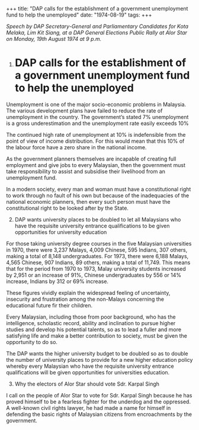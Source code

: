 +++ 
title: "DAP calls for the establishment of a government unemployment fund to help the unemployed"
date: "1974-08-19"
tags:
+++

_Speech by DAP Secretary-General and Parliamentary Candidates for Kota Melaka, Lim Kit Siang, at a DAP General Elections Public Rally at Alor Star on Monday, 19th August 1974 at 9 p.m._

1. # DAP calls for the establishment of a government unemployment fund to help the unemployed 
 
Unemployment is one of the major socio-economic problems in Malaysia. The various development plans have failed to reduce the rate of unemployment in the country. The government’s stated 7% unemployment is a gross underestimation and the unemployment rate easily exceeds 10%</u>

The continued high rate of unemployment at 10% is indefensible from the point of view of income distribution. For this would mean that this 10% of the labour force have a zero share in the national income.

As the government planners themselves are incapable of creating full employment and give jobs to every Malaysian, then the government must take responsibility to assist and subsidise their livelihood from an unemployment fund.

In a modern society, every man and woman must have a constitutional right to work through no fault of his own but because of the inadequacies of the national economic planners, then every such person must have the constitutional right to be looked after by the State.

2. DAP wants university places to be doubled to let all Malaysians who have the requisite university entrance qualifications to be given opportunities for university education
 
For those taking university degree courses in the five Malaysian universities in 1970, there were 3,237 Malays, 4,009 Chinese, 595 Indians, 307 others, making a total of 8,148 undergraduates. For 1973, there were 6,188 Malays, 4,565 Chinese, 907 Indians, 89 others, making a total of 11,749. This means that for the period from 1970 to 1973, Malay university students increased by 2,951 or an increase of 91%, Chinese undergraduates by 556 or 14% increase, Indians by 312 or 69% increase.

These figures vividly explain the widespread feeling of uncertainty, insecurity and frustration among the non-Malays concerning the educational future fir their children.

Every Malaysian, including those from poor background, who has the intelligence, scholastic record, ability and inclination to pursue higher studies and develop his potential talents, so as to lead a fuller and more satisfying life and make a better contribution to society, must be given the opportunity to do so.

The DAP wants the higher university budget to be doubled so as to double the number of university places to provide for a new higher education policy whereby every Malaysian who have the requisite university entrance qualifications will be given opportunities for universities education.

3. Why the electors of Alor Star should vote Sdr. Karpal Singh

I call on the people of Alor Star to vote for Sdr. Karpal Singh because he has proved himself to be a fearless fighter for the underdog and the oppressed. A well-known civil rights lawyer, he had made a name for himself in defending the basic rights of Malaysian citizens from encroachments by the government.
 
